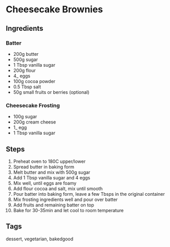 # Cheesecake Brownies 

## Ingredients

### Batter

* 200g butter
* 500g sugar 
* 1 Tbsp vanilla sugar
* 200g flour 
* 4_ eggs 
* 100g cocoa powder
* 0.5 Tbsp salt
* 50g small fruits or berries (optional)

### Cheesecake Frosting

* 100g sugar
* 200g cream cheese 
* 1_ egg 
* 1 Tbsp vanilla sugar

## Steps 

1. Preheat oven to 180C upper/lower
2. Spread butter in baking form
3. Melt butter and mix with 500g sugar
4. Add 1 Tbsp vanilla sugar and 4 eggs 
5. Mix well, until eggs are foamy
6. Add flour cocoa and salt, mix until smooth
7. Pour batter into baking form, leave a few Tbsps in the original container
8. Mix frosting ingredients well and pour over batter
9. Add fruits and remaining batter on top 
10. Bake for 30-35min and let cool to room temperature

## Tags 
dessert, vegetarian, bakedgood
